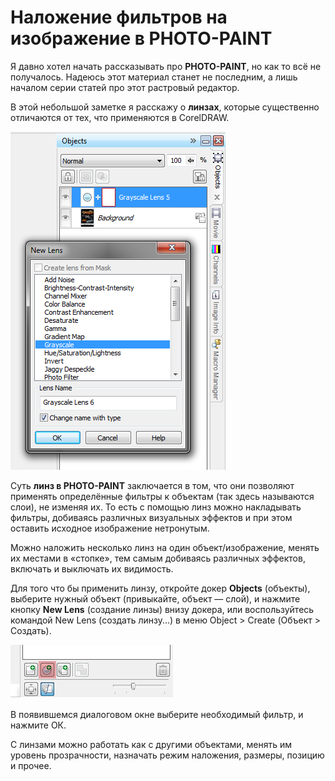 # Наложение фильтров на изображение в PHOTO-PAINT

Я давно хотел начать рассказывать про **PHOTO-PAINT**, но как то всё не получалось. Надеюсь этот материал станет не последним, а лишь началом серии статей про этот растровый редактор.

В этой небольшой заметке я расскажу о **линзах**, которые существенно отличаются от тех, что применяются в CorelDRAW.

![Наложение фильтров на изображение в PHOTO-PAINT, без необходимости его непосредственного редактирования](./4f7b04e6-4e1a-4c1e-8fb3-2707f36235e5.png)

Суть **линз в PHOTO-PAINT** заключается в том, что они позволяют применять определённые фильтры к объектам (так здесь называются слои), не изменяя их. То есть с помощью линз можно накладывать фильтры, добиваясь различных визуальных эффектов и при этом оставить исходное изображение нетронутым.

Можно наложить несколько линз на один объект/изображение, менять их местами в «стопке», тем самым добиваясь различных эффектов, включать и выключать их видимость.

Для того что бы применить линзу, откройте докер **Objects** (объекты), выберите нужный объект (привыкайте, объект — слой), и нажмите кнопку **New Lens** (создание линзы) внизу докера, или воспользуйтесь командой New Lens (создать линзу...) в меню Object > Create (Объект > Создать).

![Наложение фильтров на изображение в PHOTO-PAINT, без необходимости его непосредственного редактирования](./975374b8-ec2c-49d0-88ac-55aaf4a4f1be.png)

В появившемся диалоговом окне выберите необходимый фильтр, и нажмите ОК.

С линзами можно работать как с другими объектами, менять им уровень прозрачности, назначать режим наложения, размеры, позицию и прочее.
